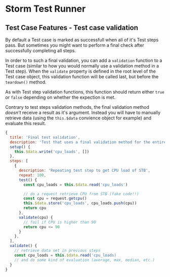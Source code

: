 # Storm Test Runner

## Test Case Features - Test case validation

By default a Test case is marked as successfull when all of it's Test steps pass. But sometimes you might want to perform a final check after successfully completing all steps.

In order to to such a final validation, you can add a `validation` function to a Test case (similar to how you would normally use a validation method in a Test step). When the `validate` property is defined in the root level of the Test case object, this validation function will be called last, but before the `teardown()` method.

As with Test step validation functions, this function should return either `true` or `false` depending on whether the expection is met.

Contrary to test steps validation methods, the final validation method *doesn't* receive a result as it's argument. Instead you will have to manually retrieve data (using the `this.$data` convience object for example) and evaluate this result.

```js
{
  title: 'Final test validation',
  description: 'Test that uses a final validation method for the entire test',
  setup() {
    this.$data.write('cpu_loads', [])
  },
  steps: [
    {
      description: 'Repeating test step to get CPU load of STB',
      repeat: 100,
      test() {
        const cpu_loads = this.$data.read('cpu_loads')

        // do a request retrieve CPU from STB (fake code!!)
        const cpu = request.getcpu()
        this.$data.store('cpu_loads', cpu_loads.push(cpu))
        return cpu
      },
      validate(cpu) {
        // fail if CPU is higher than 90
        return cpu <= 90
      }
    },
  ],
  validate() {
    // retrieve data set in previous steps
    const cpu_loads = this.$data.read('cpu_loads)
    // and do some kind of evaluation (average, max, median, etc.)
  }
}
```
